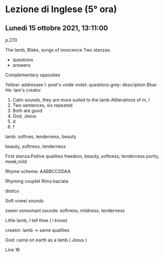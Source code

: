 #  Lezione di Inglese (5° ora)
## Lunedì 15 ottobre 2021, 13:11:00

p.270

The lamb, Blake, songs of innocence
Two stanzas: 

* questions
* answers

Complementary opposites

Yellow: addressee
I: poet's voide
violet: questions
grey: description
Blue: He: lam's creator

1. Calm  sounds, they are more suited to the lamb
Alliterations of m, l
2. Two sentences,  six repeated
3. Both are good
4. God, Jesus
5. d
6. f


lamb: softnes, tenderness, beauty

beauty, softness, tenderness


First stanza:Psitive qualities
freedom, beauty, softness, tenderness purity, meek,mild

Rhyme scheme:
AABBCCDDAA

Rhyming couplet
Rima  baciata

distico


Soft vowel sounds


sweer xonsonant sounds:  softness, mildness, tenderness


Little lamb, I tell thee ( i know)

creator: lamb $\to$ same qualities

God: came on earth as a lamb ( Jesus )


Line 16
<!--stackedit_data:
eyJoaXN0b3J5IjpbLTE1NjI0MjUzNTMsMTI5NTk1OTA4MSwtMT
I5NDM1NzI2LDIyNDQ1ODA1NywxOTk5MDk2MjM3LDk4NTI1Nzk3
NCwyMTQ3MTg1MDA1XX0=
-->